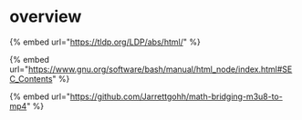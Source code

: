 # overview

{% embed url="https://tldp.org/LDP/abs/html/" %}

{% embed url="https://www.gnu.org/software/bash/manual/html_node/index.html#SEC_Contents" %}

{% embed url="https://github.com/Jarrettgohh/math-bridging-m3u8-to-mp4" %}
